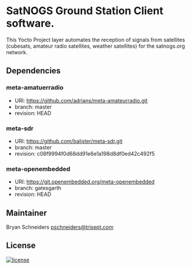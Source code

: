 # SatNOGS Ground Station Client software.

This Yocto Project layer automates the reception of signals from satellites (cubesats, amateur radio satellites, weather satellites) for the satnogs.org network.

## Dependencies

### meta-amatuerradio
* URI: https://github.com/adrians/meta-amateurradio.git
* branch: master
* revision: HEAD

### meta-sdr
* URI: https://github.com/balister/meta-sdr.git
* branch: master
* revision: c08f9994f0d68dd91e6e1a198d8df0ed42c492f5

### meta-openembedded
* URI: https://git.openembedded.org/meta-openembedded
* branch: gatesgarth
* revision: HEAD

## Maintainer

Bryan Schneiders
[pschneiders@trisept.com](mailto:pschneiders@trisept.com)

## License
[![license](https://img.shields.io/badge/license-AGPL%203.0-6672D8.svg)](LICENSE)
